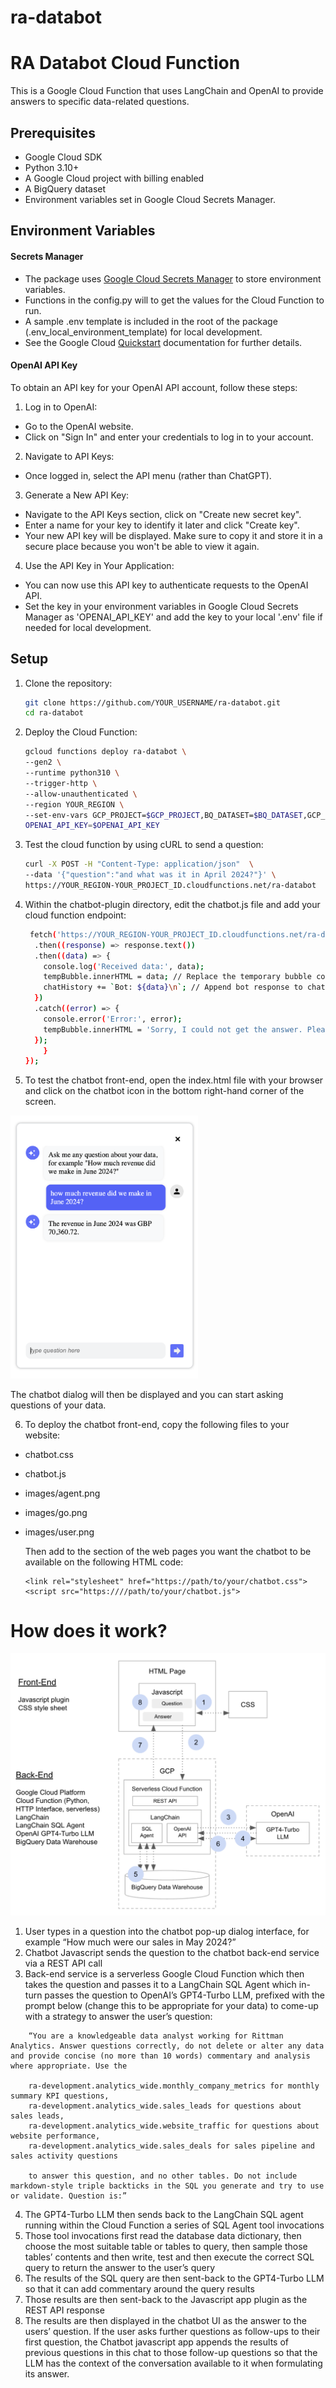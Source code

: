 # ra-databot
 
# RA Databot Cloud Function

This is a Google Cloud Function that uses LangChain and OpenAI to provide answers to specific data-related questions.

## Prerequisites

- Google Cloud SDK
- Python 3.10+
- A Google Cloud project with billing enabled
- A BigQuery dataset
- Environment variables set in Google Cloud Secrets Manager. 

## Environment Variables

#### Secrets Manager
- The package uses [Google Cloud Secrets Manager](https://cloud.google.com/security/products/secret-manager) to store environment variables.  
- Functions in the config.py will to get the values for the Cloud Function to run.  
- A sample .env template is included in the root of the package (.env_local_environment_template) for local development.  
- See the Google Cloud [Quickstart](https://cloud.google.com/secret-manager/docs/create-secret-quickstart) documentation for further details.

#### OpenAI API Key
To obtain an API key for your OpenAI API account, follow these steps:

1. Log in to OpenAI:
- Go to the OpenAI website.
- Click on "Sign In" and enter your credentials to log in to your account.

2. Navigate to API Keys:
- Once logged in, select the API menu (rather than ChatGPT).

3. Generate a New API Key:
- Navigate to the API Keys section, click on "Create new secret key".
- Enter a name for your key to identify it later and click "Create key".
- Your new API key will be displayed. Make sure to copy it and store it in a secure place because you won't be able to view it again.

4. Use the API Key in Your Application:
- You can now use this API key to authenticate requests to the OpenAI API. 
- Set the key in your environment variables in Google Cloud Secrets Manager as 'OPENAI_API_KEY' and add the key to your local '.env' file if needed for local development.

## Setup

1. Clone the repository:

    ```sh
    git clone https://github.com/YOUR_USERNAME/ra-databot.git
    cd ra-databot
    ```

2. Deploy the Cloud Function:

    ```sh
    gcloud functions deploy ra-databot \
    --gen2 \
    --runtime python310 \
    --trigger-http \
    --allow-unauthenticated \
    --region YOUR_REGION \
    --set-env-vars GCP_PROJECT=$GCP_PROJECT,BQ_DATASET=$BQ_DATASET,GCP_CREDENTIALS=$GCP_CREDENTIALS,OPEN_AI_MODEL=$OPEN_AI_MODEL,
    OPENAI_API_KEY=$OPENAI_API_KEY
    ```

3. Test the cloud function by using cURL to send a question:

    ```sh
    curl -X POST -H "Content-Type: application/json"  \
    --data '{"question":"and what was it in April 2024?"}' \
    https://YOUR_REGION-YOUR_PROJECT_ID.cloudfunctions.net/ra-databot
    ```

4. Within the chatbot-plugin directory, edit the chatbot.js file and add your cloud function endpoint:

    ```sh
     fetch('https://YOUR_REGION-YOUR_PROJECT_ID.cloudfunctions.net/ra-databot', requestOptions)
      .then((response) => response.text())
      .then((data) => {
        console.log('Received data:', data);
        tempBubble.innerHTML = data; // Replace the temporary bubble content with the actual response
        chatHistory += `Bot: ${data}\n`; // Append bot response to chat history
      })
      .catch((error) => {
        console.error('Error:', error);
        tempBubble.innerHTML = 'Sorry, I could not get the answer. Please try again later.';
      });
        }
    });
    ```

5. To test the chatbot front-end, open the index.html file with your browser and click on the chatbot icon in the bottom right-hand corner of the screen. 

<img src="images/chatbot.png" width="300">

The chatbot dialog will then be displayed and you can start asking questions of your data.

6. To deploy the chatbot front-end, copy the following files to your website:

-   chatbot.css
-   chatbot.js
-   images/agent.png
-   images/go.png
-   images/user.png

    Then add to the <head></head> section of the web pages you want the chatbot to be available on the following HTML code:

    ```
    <link rel="stylesheet" href="https://path/to/your/chatbot.css">
    <script src="https:////path/to/your/chatbot.js">
    ```
# How does it work?

![architecture](images/architecture.png)

1. User types in a question into the chatbot pop-up dialog interface, for example “How much were our sales in May 2024?”
2. Chatbot Javascript sends the question to the chatbot back-end service via a REST API call
3. Back-end service is a serverless Google Cloud Function which then takes the question and passes it to a LangChain SQL Agent which in-turn passes the question to OpenAI’s GPT4-Turbo LLM, prefixed with the prompt below (change this to be appropriate for your data) to come-up with a strategy to answer the user’s question:

```
    “You are a knowledgeable data analyst working for Rittman Analytics. Answer questions correctly, do not delete or alter any data and provide concise (no more than 10 words) commentary and analysis where appropriate. Use the 

    ra-development.analytics_wide.monthly_company_metrics for monthly summary KPI questions, 
    ra-development.analytics_wide.sales_leads for questions about sales leads,
    ra-development.analytics_wide.website_traffic for questions about website performance,
    ra-development.analytics_wide.sales_deals for sales pipeline and sales activity questions 

    to answer this question, and no other tables. Do not include markdown-style triple backticks in the SQL you generate and try to use or validate. Question is:”
```

4. The GPT4-Turbo LLM then sends back to the LangChain SQL agent running within the Cloud Function a series of SQL Agent tool invocations
5. Those tool invocations first read the database data dictionary, then choose the most suitable table or tables to query, then sample those tables’ contents and then write, test and then execute the correct SQL query to return the answer to the user’s query
6. The results of the SQL query are then sent-back to the GPT4-Turbo LLM so that it can add commentary around the query results
7. Those results are then sent-back to the Javascript app plugin as the REST API response
8. The results are then displayed in the chatbot UI as the answer to the users’ question. If the user asks  further questions as follow-ups to their first question, the Chatbot javascript app appends the results of previous questions in this chat to those follow-up questions so that the LLM has the context of the conversation available to it when formulating its answer.



